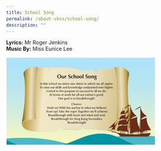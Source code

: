```yaml
---
title: School Song
permalink: /about-skss/school-song/
description: ""
---
```


**Lyrics:** Mr Roger Jenkins<br>
**Music By:** Miss Eunice Lee

<img src="/images/ABOUT%20SKSS/School%20Song.png"  
     style="width:80%">
